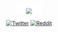 <div align="center">
	<img src="https://github.com/sureshg/sureshg/blob/master/lottie.gif" width="5%"> 
	<img src="https://github-readme-stats.vercel.app/api/top-langs/?username=sureshg&layout=compact" width="20%"> 
	<img src="https://github.com/sureshg/sureshg/blob/master/lottie.gif" width="5%"> 
	<p align="center">	
	<a href="https://www.twitter.com/sur3shg"><img src="https://img.shields.io/badge/Twitter-%40sur3shg-00acee?style=flat-square&logo=twitter" alt="Twitter" /></a> 
	<a href="https://www.reddit.com/user/sureshg/"><img src="https://img.shields.io/badge/Reddit-sureshg-orange?style=flat-square&logo=reddit" alt="Reddit" /></a> 
	</p>
</div>



<!--
https://simonwillison.net/2020/Jul/10/self-updating-profile-readme/
https://github.com/sindresorhus/sindresorhus/blob/master/readme.md

<a href="https://suresh.dev"> <img src="https://html-to-svg.as-a-service.dev/?url=https://suresh.dev" alt="suresh.dev" width="400" height="400"/> </a>
![](https://github-readme-stats.vercel.app/api/top-langs/?username=sureshg&layout=compact)
[![Suresh's github stats](https://github-readme-stats.vercel.app/api?username=sureshg)](https://github.com/anuraghazra/github-readme-stats)

-LinkedIn-%233781da
-Dribbble-%23ff5798
-Twitter-%231DA1F2
-YouTube-%23FF0000
-Instagram-%23eb13a5
-Twitch-%239146FF

Here are some ideas to get you started:

- 🔭 I’m currently working on ...
- 🌱 I’m currently learning ...
- 👯 I’m looking to collaborate on ...
- 🤔 I’m looking for help with ...
- 💬 Ask me about ...
- 📫 How to reach me: ...
- 😄 Pronouns: ...
- ⚡ Fun fact: ...
-->

